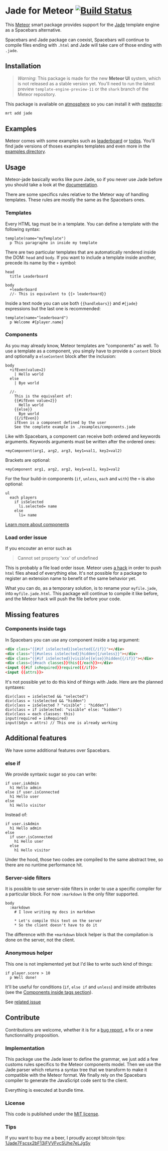 # Jade for Meteor [![Build Status](https://travis-ci.org/mquandalle/meteor-jade.png?branch=master)](https://travis-ci.org/mquandalle/meteor-jade)

This [Meteor](https://www.meteor.com/) smart package provides support for
the [Jade](http://jade-lang.com/) template engine as a Spacebars alternative.

Spacebars and Jade package can coexist, Spacebars will continue to compile files
ending with `.html` and Jade will take care of those ending with `.jade`.

## Installation

> *Warning*: This package is made for the new **Meteor UI** system, which is not
released as a stable version yet. You'll need to run the latest preview
`template-engine-preview-11` or the `shark` branch of the Meteor repository.

This package is available on [atmosphere](https://atmosphere.meteor.com/) so you
can install it with [meteorite](http://oortcloud.github.io/meteorite/):

```sh
mrt add jade
```

## Examples

Meteor comes with some examples such as
[leaderboard](https://www.meteor.com/examples/leaderboard) or
[todos](https://www.meteor.com/examples/todos). You'll find jade versions of
thoses examples templates and even more in the [examples directory](examples/).

## Usage

Meteor-jade basically works like pure Jade, so if you never use Jade before you
should take a look at the [documentation](http://jade-lang.com/reference/).

There are some specifics rules relative to the Meteor way of handling templates.
These rules are mostly the same as the Spacebars ones.

### Templates

Every HTML tag must be in a template. You can define a template with the
following syntax:

```jade
template(name="myTemplate")
  p This paragraphe in inside my template
```

There are two particular templates that are automatically rendered inside the
DOM: `head` and `body`. If you want to include a template inside another,
precede its name by the `+` symbol:

```jade
head
  title Leaderboard

body
  +leaderboard
  //- This is equivalent to {{> leaderboard}}
```

Inside a text node you can use both `{{handlebars}}` and `#{jade}` expressions
but the last one is recommended:

```jade
template(name="leaderboard")
  p Welcome #{player.name}
```

### Components

As you may already know, Meteor templates are "components" as well. To use a
template as a component, you simply have to provide a `content` block and
optionally a `elseContent` block after the inclusion:

```jade
body
  +ifEven(value=2)
    | Hello world
  else
    | Bye world

  //-
    This is the equivalent of:
    {{#ifEven value=2}}
      Hello world
    {{else}}
      Bye world
    {{/ifEven}}
    ifEven is a component defined by the user
    See the complete example in ./examples/components.jade
```

Like with Spacebars, a component can receive both ordered and keywords
arguments. Keywords arguments must be written after the ordered ones:

```
+myComponent(arg1, arg2, arg3, key1=val1, key2=val2)
```

Brackets are optional:

```
+myComponent arg1, arg2, arg2, key1=val1, key2=val2
```

For the four build-in components (`if`, `unless`, `each` and `with`) the `+`
is also optional:

```jade
ul
  each players
    if isSelected
      li.selected= name
    else
      li= name
```

[Learn more about components](https://github.com/meteor/meteor/wiki/New-Template-Engine-Preview#new-pattern-for-defining-custom-block-helpers)

### Load order issue

If you encouter an error such as

> Cannot set property 'xxx' of undefined

This is probably a file load order issue. Meteor uses
[a hack](https://github.com/meteor/meteor/blob/ae67643a3f2de0dd9fb8db7f7bd8e1c6fe2ba285/tools/files.js#L42)
in order to push `html` files ahead of everything else. It's not possible for
a package to register an extension name to benefit of the same behavior yet.

What you can do, as a temporary solution, is to rename your `myfile.jade`, into
`myfile.jade.html`. This package will continue to compile it like before, and
the Meteor hack will push the file before your code.

## Missing features

### Components inside tags

In Spacebars you can use any component inside a tag argument:

```html
<div class="{{#if isSelected}}selected{{/if}}"></div>
<div class="{{#unless isSelected}}hidden{{/unless}}"></div>
<div class="{{#if isSelected}}visible{{else}}hidden{{/if}}"></div>
<div class={{#each classes}}this{{/each}}></div>
<input {{#if isRequired}}required{{/if}}>
<input {{attrs}}>
```

It's not possible yet to do this kind of things with Jade. Here are the planned
syntaxes:

```jade
div(class = isSelected && "selected")
div(class = !isSelected && "hidden")
div(class = isSelected ? "visible" : "hidden")
div(class = if isSelected: "visible" else: "hidden")
div(class = each classes: this)
input(required = isRequired)
input($dyn = attrs) // This one is already working
```

## Additional features

We have some additional features over Spacebars.

### else if

We provide syntaxic sugar so you can write:

```jade
if user.isAdmin
  h1 Hello admin
else if user.isConnected
  h1 Hello user
else
  h1 Hello visitor
```

Instead of:

```jade
if user.isAdmin
  h1 Hello admin
else
  if user.isConnected
    h1 Hello user
  else
    h1 Hello visitor
```

Under the hood, those two codes are compiled to the same abstract tree, so there
are no runtime performance hit.

### Server-side filters

It is possible to use server-side filters in order to use a specific compiler
for a particular block. For now `:markdown` is the only filter supported.

```jade
body
  :markdown
    # I love writing my docs in markdown

    * Let's compile this text on the server
    * So the client doesn't have to do it
```

The difference with the `+markdown` block helper is that the compilation is done
on the server, not the client.

### Anonymous helper

This one is not implemented yet but I'd like to write such kind of things:

```jade
if player.score > 10
  p Well done!
```

It'll be useful for conditions (`if`, `else if` and `unless`) and inside
attributes (see the [Components inside tags section](#components-inside-tags)).

See [related issue](https://github.com/mquandalle/meteor-jade/issues/1)

## Contribute

Contributions are welcome, whether it is for a
[bug report](https://github.com/mquandalle/meteor-jade/issues/new), a fix or a
new functionnality proposition.

### Implementation

This package use the Jade lexer to define the grammar, we just add a few customs
rules specifics to the Meteor components model. Then we use the Jade parser
which returns a syntax tree that we transform to make it compatible with the
Meteor format. We finally rely on the Spacebars compiler to generate the
JavaScript code sent to the client.

Everything is executed at bundle time.

### License

This code is published under the [MIT license](LICENSE).

### Tips

If you want to buy me a beer, I proudly accept bitcoin tips:
[1Jade7Fscsx2bF13iFVVFvcSUhe7eLJgSy](https://blockchain.info/address/1Jade7Fscsx2bF13iFVVFvcSUhe7eLJgSy)
